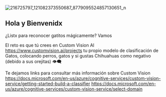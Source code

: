 ![216725797_121082373550687_8779095524857130651_n](https://user-images.githubusercontent.com/71724578/125360607-bbe23980-e331-11eb-90d4-50ea9fb6e53e.jpg)
## Hola y Bienvenidx
¿Listx para reconocer gatitos mágicamente?
Vamos

El reto es que tú crees en Custom Vision AI https://www.customvision.ai/projects tu propio modelo de clasificación de Gatos, colocando perros, gatos y si gustas Chihuahuas como negativo (debido a sus orejitas) 👁️‍🗨️

Te dejamos links para consultar más información sobre Custom Vision 
https://docs.microsoft.com/en-us/azure/cognitive-services/custom-vision-service/getting-started-build-a-classifier
https://docs.microsoft.com/en-us/azure/cognitive-services/custom-vision-service/select-domain


